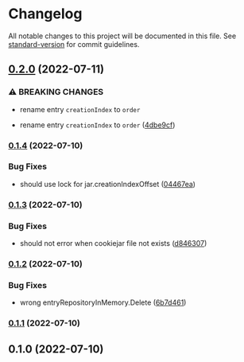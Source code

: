 # Changelog

All notable changes to this project will be documented in this file. See [standard-version](https://github.com/conventional-changelog/standard-version) for commit guidelines.

## [0.2.0](https://github.com/NateScarlet/cookiejar/compare/v0.1.4...v0.2.0) (2022-07-11)


### ⚠ BREAKING CHANGES

* rename entry `creationIndex` to `order`

* rename entry `creationIndex` to `order` ([4dbe9cf](https://github.com/NateScarlet/cookiejar/commit/4dbe9cfdb64dc96034067cdb3f70713917f1c790))

### [0.1.4](https://github.com/NateScarlet/cookiejar/compare/v0.1.3...v0.1.4) (2022-07-10)


### Bug Fixes

* should use lock for jar.creationIndexOffset ([04467ea](https://github.com/NateScarlet/cookiejar/commit/04467eaa3ac22260308ee692155a238c2d28f0b8))

### [0.1.3](https://github.com/NateScarlet/cookiejar/compare/v0.1.2...v0.1.3) (2022-07-10)


### Bug Fixes

* should not error when cookiejar file not exists ([d846307](https://github.com/NateScarlet/cookiejar/commit/d8463077e5f338a037a709f2dae417623163e221))

### [0.1.2](https://github.com/NateScarlet/cookiejar/compare/v0.1.1...v0.1.2) (2022-07-10)


### Bug Fixes

* wrong entryRepositoryInMemory.Delete ([6b7d461](https://github.com/NateScarlet/cookiejar/commit/6b7d461d74c3fb1464ea9e145276de16dccd4d6b))

### [0.1.1](https://github.com/NateScarlet/cookiejar/compare/v0.1.0...v0.1.1) (2022-07-10)

## 0.1.0 (2022-07-10)
